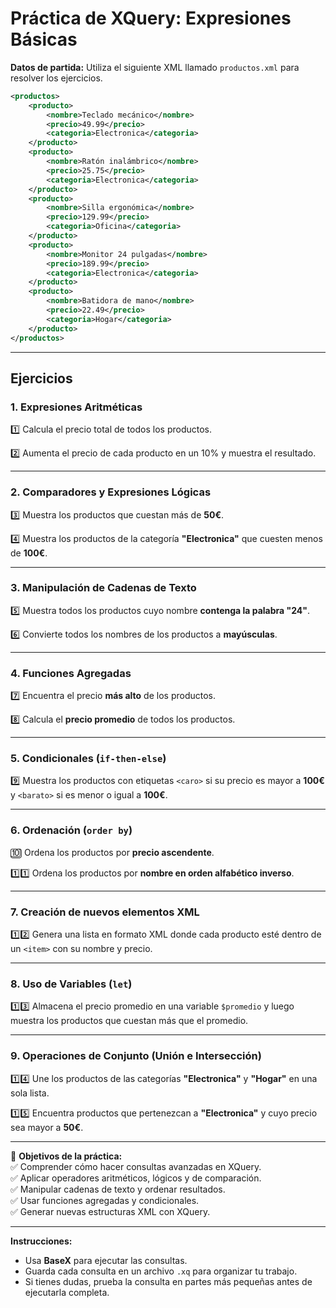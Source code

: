 # **Práctica de XQuery: Expresiones Básicas**

**Datos de partida:** Utiliza el siguiente XML llamado `productos.xml` para resolver los ejercicios.

```xml
<productos>
    <producto>
        <nombre>Teclado mecánico</nombre>
        <precio>49.99</precio>
        <categoria>Electronica</categoria>
    </producto>
    <producto>
        <nombre>Ratón inalámbrico</nombre>
        <precio>25.75</precio>
        <categoria>Electronica</categoria>
    </producto>
    <producto>
        <nombre>Silla ergonómica</nombre>
        <precio>129.99</precio>
        <categoria>Oficina</categoria>
    </producto>
    <producto>
        <nombre>Monitor 24 pulgadas</nombre>
        <precio>189.99</precio>
        <categoria>Electronica</categoria>
    </producto>
    <producto>
        <nombre>Batidora de mano</nombre>
        <precio>22.49</precio>
        <categoria>Hogar</categoria>
    </producto>
</productos>
```

---

## **Ejercicios**

### **1. Expresiones Aritméticas**
1️⃣ Calcula el precio total de todos los productos.  

2️⃣ Aumenta el precio de cada producto en un 10% y muestra el resultado.  

---

### **2. Comparadores y Expresiones Lógicas**
3️⃣ Muestra los productos que cuestan más de **50€**.  

4️⃣ Muestra los productos de la categoría **"Electronica"** que cuesten menos de **100€**.  

---

### **3. Manipulación de Cadenas de Texto**
5️⃣ Muestra todos los productos cuyo nombre **contenga la palabra "24"**.  

6️⃣ Convierte todos los nombres de los productos a **mayúsculas**.  

---

### **4. Funciones Agregadas**
7️⃣ Encuentra el precio **más alto** de los productos.  

8️⃣ Calcula el **precio promedio** de todos los productos.  

---

### **5. Condicionales (`if-then-else`)**
9️⃣ Muestra los productos con etiquetas `<caro>` si su precio es mayor a **100€** y `<barato>` si es menor o igual a **100€**.  

---

### **6. Ordenación (`order by`)**
🔟 Ordena los productos por **precio ascendente**.  

1️⃣1️⃣ Ordena los productos por **nombre en orden alfabético inverso**.  

---

### **7. Creación de nuevos elementos XML**
1️⃣2️⃣ Genera una lista en formato XML donde cada producto esté dentro de un `<item>` con su nombre y precio.  

---

### **8. Uso de Variables (`let`)**
1️⃣3️⃣ Almacena el precio promedio en una variable `$promedio` y luego muestra los productos que cuestan más que el promedio.  

---

### **9. Operaciones de Conjunto (Unión e Intersección)**
1️⃣4️⃣ Une los productos de las categorías **"Electronica"** y **"Hogar"** en una sola lista.  

1️⃣5️⃣ Encuentra productos que pertenezcan a **"Electronica"** y cuyo precio sea mayor a **50€**.  

---

🎯 **Objetivos de la práctica:**  
✅ Comprender cómo hacer consultas avanzadas en XQuery.  
✅ Aplicar operadores aritméticos, lógicos y de comparación.  
✅ Manipular cadenas de texto y ordenar resultados.  
✅ Usar funciones agregadas y condicionales.  
✅ Generar nuevas estructuras XML con XQuery.  

---

**Instrucciones:**  
- Usa **BaseX** para ejecutar las consultas.  
- Guarda cada consulta en un archivo `.xq` para organizar tu trabajo.  
- Si tienes dudas, prueba la consulta en partes más pequeñas antes de ejecutarla completa.  
